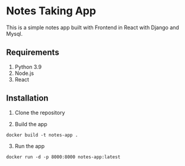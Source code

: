 # Notes Taking App 
This is a simple notes app built with Frontend in React with Django and Mysql.

## Requirements
1. Python 3.9
2. Node.js
3. React

## Installation
1. Clone the repository

2. Build the app
```
docker build -t notes-app .
```

3. Run the app
```
docker run -d -p 8000:8000 notes-app:latest
```


